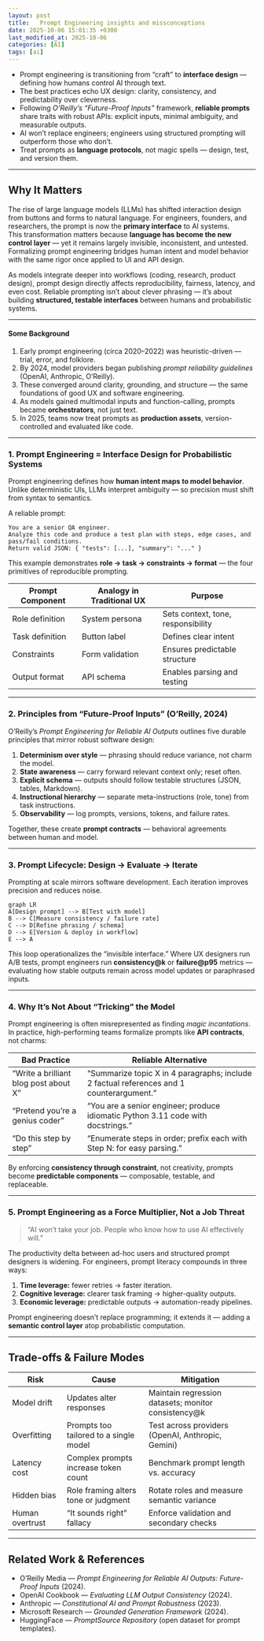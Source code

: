 ```yaml
---
layout: post
title:   Prompt Engineering insights and missconceptions
date: 2025-10-06 15:01:35 +0300
last_modified_at: 2025-10-06
categories: [AI]
tags: [ai]
---
```



- Prompt engineering is transitioning from “craft” to **interface design** — defining how humans control AI through text.
- The best practices echo UX design: clarity, consistency, and predictability over cleverness.
- Following *O’Reilly’s “Future-Proof Inputs”* framework, **reliable prompts** share traits with robust APIs: explicit inputs, minimal ambiguity, and measurable outputs.
- AI won’t replace engineers; engineers using structured prompting will outperform those who don’t.
- Treat prompts as **language protocols**, not magic spells — design, test, and version them.

---

## Why It Matters

The rise of large language models (LLMs) has shifted interaction design from buttons and forms to natural language. For engineers, founders, and researchers, the prompt is now the **primary interface** to AI systems.  
This transformation matters because **language has become the new control layer** — yet it remains largely invisible, inconsistent, and untested. Formalizing prompt engineering bridges human intent and model behavior with the same rigor once applied to UI and API design.

As models integrate deeper into workflows (coding, research, product design), prompt design directly affects reproducibility, fairness, latency, and even cost. Reliable prompting isn’t about clever phrasing — it’s about building **structured, testable interfaces** between humans and probabilistic systems.

---

#### Some Background 

1. Early prompt engineering (circa 2020–2022) was heuristic-driven — trial, error, and folklore.  
2. By 2024, model providers began publishing *prompt reliability guidelines* (OpenAI, Anthropic, O’Reilly).  
3. These converged around clarity, grounding, and structure — the same foundations of good UX and software engineering.  
4. As models gained multimodal inputs and function-calling, prompts became **orchestrators**, not just text.  
5. In 2025, teams now treat prompts as **production assets**, version-controlled and evaluated like code.

---

### 1. Prompt Engineering = Interface Design for Probabilistic Systems

Prompt engineering defines how **human intent maps to model behavior**.  
Unlike deterministic UIs, LLMs interpret ambiguity — so precision must shift from syntax to semantics.

A reliable prompt:
```text
You are a senior QA engineer. 
Analyze this code and produce a test plan with steps, edge cases, and pass/fail conditions.
Return valid JSON: { "tests": [...], "summary": "..." }
````

This example demonstrates **role → task → constraints → format** — the four primitives of reproducible prompting.

| Prompt Component | Analogy in Traditional UX | Purpose                            |
| ---------------- | ------------------------- | ---------------------------------- |
| Role definition  | System persona            | Sets context, tone, responsibility |
| Task definition  | Button label              | Defines clear intent               |
| Constraints      | Form validation           | Ensures predictable structure      |
| Output format    | API schema                | Enables parsing and testing        |

---

### 2. Principles from “Future-Proof Inputs” (O’Reilly, 2024)

O’Reilly’s *Prompt Engineering for Reliable AI Outputs* outlines five durable principles that mirror robust software design:

1. **Determinism over style** — phrasing should reduce variance, not charm the model.
2. **State awareness** — carry forward relevant context only; reset often.
3. **Explicit schema** — outputs should follow testable structures (JSON, tables, Markdown).
4. **Instructional hierarchy** — separate meta-instructions (role, tone) from task instructions.
5. **Observability** — log prompts, versions, tokens, and failure rates.

Together, these create **prompt contracts** — behavioral agreements between human and model.

---

### 3. Prompt Lifecycle: Design → Evaluate → Iterate

Prompting at scale mirrors software development. Each iteration improves precision and reduces noise.

```mermaid
graph LR
A[Design prompt] --> B[Test with model]
B --> C[Measure consistency / failure rate]
C --> D[Refine phrasing / schema]
D --> E[Version & deploy in workflow]
E --> A
```

This loop operationalizes the “invisible interface.”
Where UX designers run A/B tests, prompt engineers run **consistency@k** or **failure@p95** metrics — evaluating how stable outputs remain across model updates or paraphrased inputs.

---

### 4. Why It’s Not About “Tricking” the Model

Prompt engineering is often misrepresented as finding *magic incantations*.
In practice, high-performing teams formalize prompts like **API contracts**, not charms:

| Bad Practice                          | Reliable Alternative                                                                     |
| ------------------------------------- | ---------------------------------------------------------------------------------------- |
| “Write a brilliant blog post about X” | “Summarize topic X in 4 paragraphs; include 2 factual references and 1 counterargument.” |
| “Pretend you’re a genius coder”       | “You are a senior engineer; produce idiomatic Python 3.11 code with docstrings.”         |
| “Do this step by step”                | “Enumerate steps in order; prefix each with Step N: for easy parsing.”                   |

By enforcing **consistency through constraint**, not creativity, prompts become **predictable components** — composable, testable, and replaceable.

---

### 5. Prompt Engineering as a Force Multiplier, Not a Job Threat

> “AI won’t take your job. People who know how to use AI effectively will.”

The productivity delta between ad-hoc users and structured prompt designers is widening.
For engineers, prompt literacy compounds in three ways:

1. **Time leverage:** fewer retries → faster iteration.
2. **Cognitive leverage:** clearer task framing → higher-quality outputs.
3. **Economic leverage:** predictable outputs → automation-ready pipelines.

Prompt engineering doesn’t replace programming; it extends it — adding a **semantic control layer** atop probabilistic computation.

---

## Trade-offs & Failure Modes

| Risk            | Cause                                  | Mitigation                                          |
| --------------- | -------------------------------------- | --------------------------------------------------- |
| Model drift     | Updates alter responses                | Maintain regression datasets; monitor consistency@k |
| Overfitting     | Prompts too tailored to a single model | Test across providers (OpenAI, Anthropic, Gemini)   |
| Latency cost    | Complex prompts increase token count   | Benchmark prompt length vs. accuracy                |
| Hidden bias     | Role framing alters tone or judgment   | Rotate roles and measure semantic variance          |
| Human overtrust | “It sounds right” fallacy              | Enforce validation and secondary checks             |



---

## Related Work & References

* O’Reilly Media — *Prompt Engineering for Reliable AI Outputs: Future-Proof Inputs* (2024).
* OpenAI Cookbook — *Evaluating LLM Output Consistency* (2024).
* Anthropic — *Constitutional AI and Prompt Robustness* (2023).
* Microsoft Research — *Grounded Generation Framework* (2024).
* HuggingFace — *PromptSource Repository* (open dataset for prompt templates).

